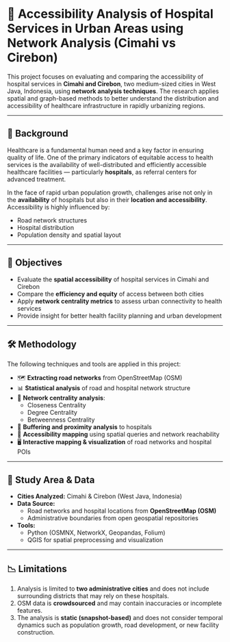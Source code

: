 # 🏥 Accessibility Analysis of Hospital Services in Urban Areas using Network Analysis (Cimahi vs Cirebon)

This project focuses on evaluating and comparing the accessibility of hospital services in **Cimahi and Cirebon**, two medium-sized cities in West Java, Indonesia, using **network analysis techniques**. The research applies spatial and graph-based methods to better understand the distribution and accessibility of healthcare infrastructure in rapidly urbanizing regions.

---

## 📌 Background

Healthcare is a fundamental human need and a key factor in ensuring quality of life. One of the primary indicators of equitable access to health services is the availability of well-distributed and efficiently accessible healthcare facilities — particularly **hospitals**, as referral centers for advanced treatment.

In the face of rapid urban population growth, challenges arise not only in the **availability** of hospitals but also in their **location and accessibility**. Accessibility is highly influenced by:
- Road network structures
- Hospital distribution
- Population density and spatial layout

---

## 🧭 Objectives

- Evaluate the **spatial accessibility** of hospital services in Cimahi and Cirebon
- Compare the **efficiency and equity** of access between both cities
- Apply **network centrality metrics** to assess urban connectivity to health services
- Provide insight for better health facility planning and urban development

---

## 🛠 Methodology

The following techniques and tools are applied in this project:

- 🗺 **Extracting road networks** from OpenStreetMap (OSM)
- 📊 **Statistical analysis** of road and hospital network structure
- 🔗 **Network centrality analysis**:  
  - Closeness Centrality  
  - Degree Centrality  
  - Betweenness Centrality
- 📍 **Buffering and proximity analysis** to hospitals
- 🧭 **Accessibility mapping** using spatial queries and network reachability
- 🖥 **Interactive mapping & visualization** of road networks and hospital POIs

---

## 🧪 Study Area & Data

- **Cities Analyzed:** Cimahi & Cirebon (West Java, Indonesia)
- **Data Source:**  
  - Road networks and hospital locations from **OpenStreetMap (OSM)**
  - Administrative boundaries from open geospatial repositories
- **Tools:**  
  - Python (OSMNX, NetworkX, Geopandas, Folium)  
  - QGIS for spatial preprocessing and visualization

---

## 📉 Limitations

1. Analysis is limited to **two administrative cities** and does not include surrounding districts that may rely on these hospitals.
2. OSM data is **crowdsourced** and may contain inaccuracies or incomplete features.
3. The analysis is **static (snapshot-based)** and does not consider temporal dynamics such as population growth, road development, or new facility construction.



